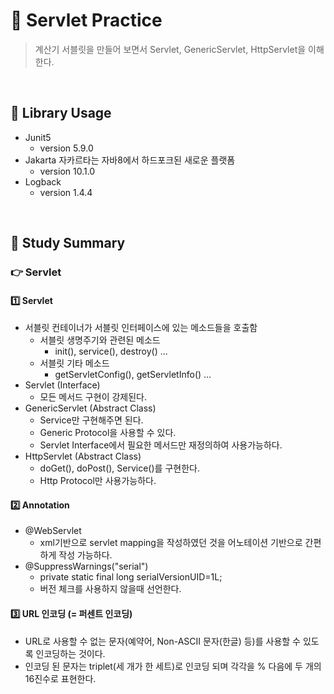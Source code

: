 # 📖 Servlet Practice
> 계산기 서블릿을 만들어 보면서 Servlet, GenericServlet, HttpServlet을 이해한다.
<br>

## 🧰 Library Usage
- Junit5
  - version 5.9.0
- Jakarta 자카르타는 자바8에서 하드포크된 새로운 플랫폼
  - version 10.1.0
- Logback
  - version 1.4.4
  
<br>

## 📓 Study Summary
### 👉 Servlet
#### 1️⃣ Servlet
- 서블릿 컨테이너가 서블릿 인터페이스에 있는 메소드들을 호출함
  - 서블릿 생명주기와 관련된 메소드
    - init(), service(), destroy() ...
  - 서블릿 기타 메소드
    - getServletConfig(), getServletInfo() ...
- Servlet (Interface)
  - 모든 메서드 구현이 강제된다.
- GenericServlet (Abstract Class)
  - Service만 구현해주면 된다.
  - Generic Protocol을 사용할 수 있다.
  - Servlet Interface에서 필요한 메서드만 재정의하여 사용가능하다.
- HttpServlet (Abstract Class)
  - doGet(), doPost(), Service()를 구현한다.
  - Http Protocol만 사용가능하다.
#### 2️⃣ Annotation
- @WebServlet
  - xml기반으로 servlet mapping을 작성하였던 것을 어노테이션 기반으로 간편하게 작성 가능하다.
- @SuppressWarnings("serial")
  - private static final long serialVersionUID=1L;
  - 버전 체크를 사용하지 않을때 선언한다.
#### :three: URL 인코딩 (= 퍼센트 인코딩)
- URL로 사용할 수 없는 문자(예약어, Non-ASCII 문자(한글) 등)를 사용할 수 있도록 인코딩하는 것이다.
- 인코딩 된 문자는 triplet(세 개가 한 세트)로 인코딩 되며 각각을 % 다음에 두 개의 16진수로 표현한다.
